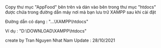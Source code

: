Copy thư mục "AppFood" bên trên và dán vào bên trong thư mục "htdocs" được chứa trong đường dẫn máy nơi mà bạn lưu trữ XAMPP sau khi cài đặt

Đường dẫn có dạng : "...\XAMPP\htdocs"

Ví dụ : "D:\DOWNLOAD\XAMPP\htdocs"

create by Tran Nguyen Nhat Nam
Update : 28/10/2021